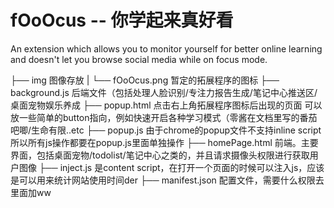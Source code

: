 # fOoOcus -- 你学起来真好看
An extension which allows you to monitor yourself for better online learning and doesn't let you browse social media while on focus mode.

├── img 图像存放
|   └── fOoOcus.png 暂定的拓展程序的图标
├── background.js 后端文件（包括处理人脸识别/专注力报告生成/笔记中心推送区/桌面宠物娱乐养成
├── popup.html 点击右上角拓展程序图标后出现的页面 可以放一些简单的button指向，例如快速开启各种学习模式（零酱在文档里写的番茄吧唧/生命有限..etc
├── popup.js 由于chrome的popup文件不支持inline script所以所有js操作都要在popup.js里面单独操作
├── homePage.html 前端。主要界面，包括桌面宠物/todolist/笔记中心之类的，并且请求摄像头权限进行获取用户图像
├── inject.js 是content script，在打开一个页面的时候可以注入js，应该是可以用来统计网站使用时间der
├── manifest.json 配置文件，需要什么权限去里面加ww